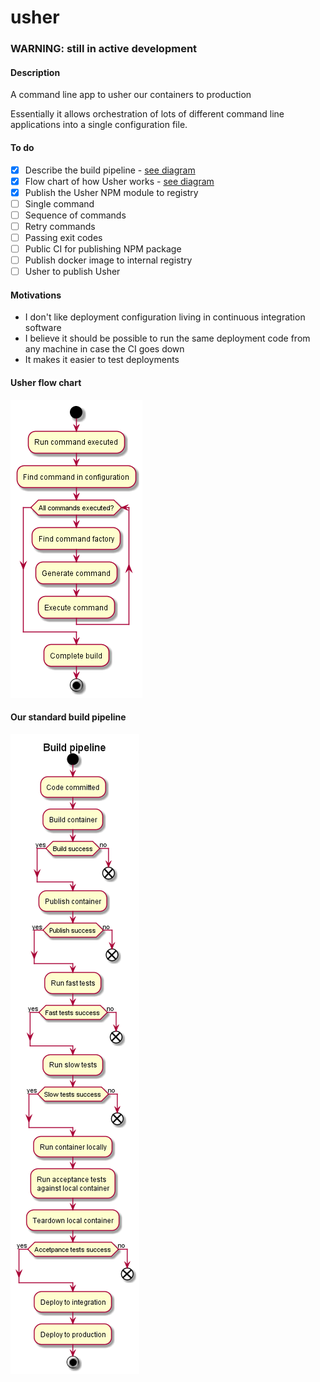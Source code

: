 # usher

### WARNING: still in active development

#### Description

A command line app to usher our containers to production

Essentially it allows orchestration of lots of different command line applications into a single configuration file.

#### To do

- [x] Describe the build pipeline - [see diagram](#our-standard-build-pipeline)
- [x] Flow chart of how Usher works - [see diagram](#run)
- [x] Publish the Usher NPM module to registry
- [ ] Single command
- [ ] Sequence of commands
- [ ] Retry commands
- [ ] Passing exit codes
- [ ] Public CI for publishing NPM package
- [ ] Publish docker image to internal registry
- [ ] Usher to publish Usher

#### Motivations

- I don't like deployment configuration living in continuous integration software
- I believe it should be possible to run the same deployment code from any machine in case the CI goes down
- It makes it easier to test deployments

#### Usher flow chart

![usher run flow-chart](./diagrams/img/run.png)

#### Our standard build pipeline

![Build Pipeline](./diagrams/img/build-pipeline.png)
